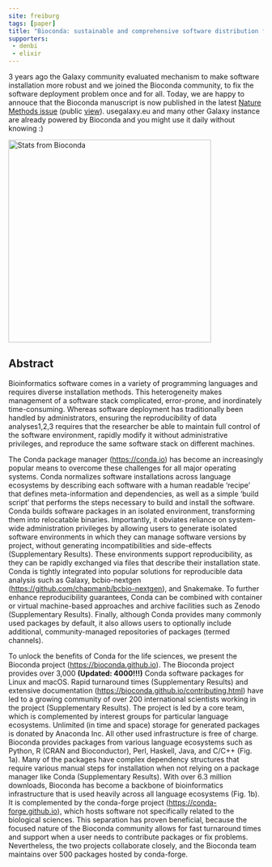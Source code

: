 ```yaml
---
site: freiburg
tags: [paper]
title: "Bioconda: sustainable and comprehensive software distribution for the life sciences"
supporters:
 - denbi
 - elixir
---
```


3 years ago the Galaxy community evaluated mechanism to make software installation more robust and we joined
the Bioconda community, to fix the software deployment problem once and for all.
Today, we are happy to annouce that the Bioconda manuscript is now published in the latest
[Nature Methods issue](https://doi.org/10.1038/s41592-018-0046-7) (public [view](https://rdcu.be/2kbI)).
usegalaxy.eu and many other Galaxy instance are already powered by Bioconda and you might use it daily
without knowing :)

<div class="multiple-img">
    <img src="/assets/media/bioconda_nmeth.jpg" height="400px" alt="Stats from Bioconda" />
</div>

## Abstract

Bioinformatics software comes in a variety of programming languages and requires diverse installation methods.
This heterogeneity makes management of a software stack complicated, error-prone, and inordinately time-consuming.
Whereas software deployment has traditionally been handled by administrators, ensuring the reproducibility of
data analyses1,2,3 requires that the researcher be able to maintain full control of the software environment,
rapidly modify it without administrative privileges, and reproduce the same software stack on different machines.

The Conda package manager (https://conda.io) has become an increasingly popular means to overcome these challenges
for all major operating systems. Conda normalizes software installations across language ecosystems
by describing each software with a human readable ‘recipe’ that defines meta-information and dependencies,
as well as a simple ‘build script’ that performs the steps necessary to build and install the software.
Conda builds software packages in an isolated environment, transforming them into relocatable binaries.
Importantly, it obviates reliance on system-wide administration privileges by allowing users to generate
isolated software environments in which they can manage software versions by project, without generating
incompatibilities and side-effects (Supplementary Results). These environments support reproducibility,
as they can be rapidly exchanged via files that describe their installation state.
Conda is tightly integrated into popular solutions for reproducible data analysis such as Galaxy,
bcbio-nextgen (https://github.com/chapmanb/bcbio-nextgen), and Snakemake.
To further enhance reproducibility guarantees, Conda can be combined with container or virtual
machine-based approaches and archive facilities such as Zenodo (Supplementary Results).
Finally, although Conda provides many commonly used packages by default, it also allows users to
optionally include additional, community-managed repositories of packages (termed channels).

To unlock the benefits of Conda for the life sciences, we present the Bioconda project
(https://bioconda.github.io). The Bioconda project provides over 3,000 __(Updated: 4000!!!)__ Conda
software packages for Linux and macOS. Rapid turnaround times (Supplementary Results)
and extensive documentation (https://bioconda.github.io/contributing.html) have led to a growing community
of over 200 international scientists working in the project (Supplementary Results).
The project is led by a core team, which is complemented by interest groups for
particular language ecosystems. Unlimited (in time and space) storage for generated packages
is donated by Anaconda Inc. All other used infrastructure is free of charge. Bioconda provides
packages from various language ecosystems such as Python, R (CRAN and Bioconductor), Perl,
Haskell, Java, and C/C++ (Fig. 1a). Many of the packages have complex dependency structures
that require various manual steps for installation when not relying on a package manager like
Conda (Supplementary Results). With over 6.3 million downloads,
Bioconda has become a backbone of bioinformatics infrastructure that is used heavily
across all language ecosystems (Fig. 1b). It is complemented by the conda-forge
project (https://conda-forge.github.io), which hosts software not specifically related to the
biological sciences. This separation has proven beneficial, because the focused nature
of the Bioconda community allows for fast turnaround times and support when a user needs
to contribute packages or fix problems. Nevertheless, the two projects collaborate
closely, and the Bioconda team maintains over 500 packages hosted by conda-forge.

